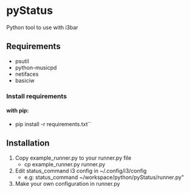 # pyStatus

Python tool to use with i3bar


## Requirements
* psutil
* python-musicpd
* netifaces
* basiciw

### Install requirements
#### with pip:
* pip install -r requirements.txt``

## Installation
1) Copy example_runner.py to your runner.py file
    * cp example_runner.py runner.py
2) Edit status_command i3 config in ~/.config/i3/config
    * e.g: status_command ~/workspace/python/pyStatus/runner.py"
3) Make your own configuration in runner.py
